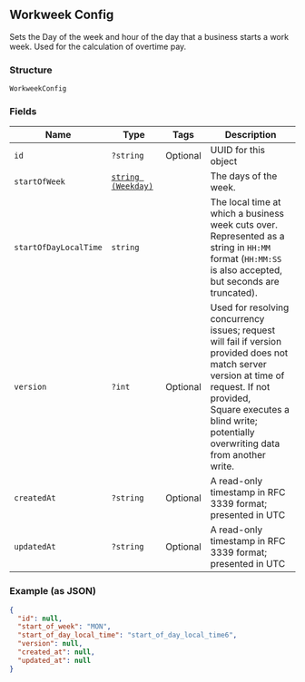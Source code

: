 ## Workweek Config

Sets the Day of the week and hour of the day that a business starts a
work week. Used for the calculation of overtime pay.

### Structure

`WorkweekConfig`

### Fields

| Name | Type | Tags | Description |
|  --- | --- | --- | --- |
| `id` | `?string` | Optional | UUID for this object |
| `startOfWeek` | [`string (Weekday)`](/doc/models/weekday.md) |  | The days of the week. |
| `startOfDayLocalTime` | `string` |  | The local time at which a business week cuts over. Represented as a<br>string in `HH:MM` format (`HH:MM:SS` is also accepted, but seconds are<br>truncated). |
| `version` | `?int` | Optional | Used for resolving concurrency issues; request will fail if version<br>provided does not match server version at time of request. If not provided,<br>Square executes a blind write; potentially overwriting data from another<br>write. |
| `createdAt` | `?string` | Optional | A read-only timestamp in RFC 3339 format; presented in UTC |
| `updatedAt` | `?string` | Optional | A read-only timestamp in RFC 3339 format; presented in UTC |

### Example (as JSON)

```json
{
  "id": null,
  "start_of_week": "MON",
  "start_of_day_local_time": "start_of_day_local_time6",
  "version": null,
  "created_at": null,
  "updated_at": null
}
```

